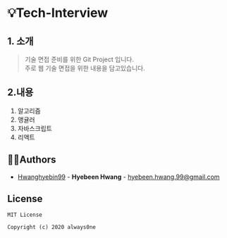 # 💡Tech-Interview
## 1. 소개
> 기술 면접 준비를 위한 Git Project 입니다.  
> 주로 웹 기술 면접을 위한 내용을 담고있습니다. 

## 2.내용
1. 알고리즘
2. 앵귤러
3. 자바스크립트
4. 리액트

## 👩‍💻Authors
  - [Hwanghyebin99](https://github.com/Hwanghyebin99) - **Hyebeen Hwang** - <hyebeen.hwang.99@gmail.com>

## License

```
MIT License

Copyright (c) 2020 always0ne